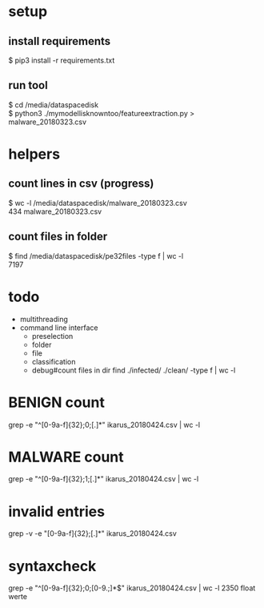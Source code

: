 # setup
## install requirements
$ pip3 install -r requirements.txt

## run tool
$ cd /media/dataspacedisk  <br/>
$ python3 ./mymodellisknowntoo/featureextraction.py > malware_20180323.csv

# helpers
## count lines in csv (progress)
$ wc -l /media/dataspacedisk/malware_20180323.csv  <br/> 
434 malware_20180323.csv

## count files in folder
$ find /media/dataspacedisk/pe32files -type f | wc -l <br/>
7197

# todo
- multithreading
- command line interface
  - preselection
  - folder
  - file
  - classification
  - debug#count files in dir
find ./infected/ ./clean/ -type f | wc -l

# BENIGN count
grep -e "^[0-9a-f]\{32\};0;[.]*" ikarus_20180424.csv | wc -l
# MALWARE count
grep -e "^[0-9a-f]\{32\};1;[.]*" ikarus_20180424.csv | wc -l

# invalid entries
grep -v -e "[0-9a-f]\{32\};[.]*" ikarus_20180424.csv

# syntaxcheck
grep -e "^[0-9a-f]\{32\};0;[0-9.;]*$" ikarus_20180424.csv | wc -l
2350 float werte
